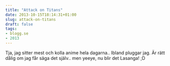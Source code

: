 ```yaml
---
title: "Attack on Titans"
date: 2013-10-15T18:14:31+01:00
slug: attack-on-titans
draft: false
tags:
- blogg.se
- 2013
---
```

Tja, jag sitter mest och kolla anime hela dagarna.. Ibland pluggar jag. Är rätt dålig om jag får säga det själv.. men yeeye, nu blir det Lasanga! ;D